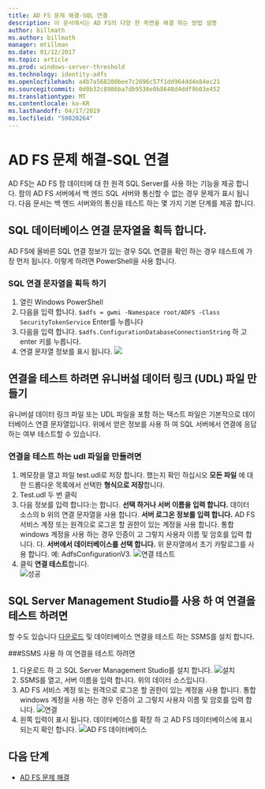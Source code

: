 ```yaml
---
title: AD FS 문제 해결-SQL 연결
description: 이 문서에서는 AD FS의 다양 한 측면을 해결 하는 방법 설명
author: billmath
ms.author: billmath
manager: mtillman
ms.date: 01/12/2017
ms.topic: article
ms.prod: windows-server-threshold
ms.technology: identity-adfs
ms.openlocfilehash: a4b7a568200bee7c2696c57f1dd964dd4e84ec21
ms.sourcegitcommit: 0d0b32c8986ba7db9536e0b8648d4ddf9b03e452
ms.translationtype: MT
ms.contentlocale: ko-KR
ms.lasthandoff: 04/17/2019
ms.locfileid: "59820264"
---
```

# <a name="ad-fs-troubleshooting---sql-connectivity"></a>AD FS 문제 해결-SQL 연결
AD FS는 AD FS 팜 데이터에 대 한 원격 SQL Server를 사용 하는 기능을 제공 합니다.  팜의 AD FS 서버에서 백 엔드 SQL 서버와 통신할 수 없는 경우 문제가 표시 됩니다.  다음 문서는 백 엔드 서버와의 통신을 테스트 하는 몇 가지 기본 단계를 제공 합니다.

## <a name="acquire-the-sql-database-connection-string"></a>SQL 데이터베이스 연결 문자열을 획득 합니다.
AD FS에 올바른 SQL 연결 정보가 있는 경우 SQL 연결을 확인 하는 경우 테스트에 가장 먼저 됩니다.  이렇게 하려면 PowerShell을 사용 합니다.

### <a name="to-acquire-the-sql-connection-string"></a>SQL 연결 문자열을 획득 하기
1.  열린 Windows PowerShell
2. 다음을 입력 합니다. `$adfs = gwmi -Namespace root/ADFS -Class SecurityTokenService` Enter를 누릅니다
3. 다음을 입력 합니다. `$adfs.ConfigurationDatabaseConnectionString` 하 고 enter 키를 누릅니다.
4. 연결 문자열 정보를 표시 됩니다.
![](media/ad-fs-tshoot-sql/sql2.png)

## <a name="create-a-universal-data-link-udl-file-to-test-connectivity"></a>연결을 테스트 하려면 유니버설 데이터 링크 (UDL) 파일 만들기
유니버설 데이터 링크 파일 또는 UDL 파일을 포함 하는 텍스트 파일은 기본적으로 데이터베이스 연결 문자열입니다.  위에서 얻은 정보를 사용 하 여 SQL 서버에서 연결에 응답 하는 여부 테스트할 수 있습니다.

### <a name="to-create-a-udl-file-to-test-connectivity"></a>연결을 테스트 하는 udl 파일을 만들려면

1. 메모장을 열고 파일 test.udl로 저장 합니다.  했는지 확인 하십시오 **모든 파일** 에 대 한 드롭다운 목록에서 선택한 **형식으로 저장**합니다.
2. Test.udl 두 번 클릭
3. 다음 정보를 입력 합니다:는 합니다. **선택 하거나 서버 이름을 입력 합니다.**  데이터 소스의 b 위의 연결 문자열을 사용 합니다. **서버 로그온 정보를 입력 합니다.**  AD FS 서비스 계정 또는 원격으로 로그온 할 권한이 있는 계정을 사용 합니다.  통합 windows 계정을 사용 하는 경우 인증이 고 그렇지 사용자 이름 및 암호를 입력 합니다.
    다. **서버에서 데이터베이스를 선택 합니다.** 위 문자열에서 초기 카탈로그를 사용 합니다.  예:  AdfsConfigurationV3.
   ![연결 테스트](media/ad-fs-tshoot-sql/sql4.png)
1. 클릭 **연결 테스트**합니다.</br>
![성공](media/ad-fs-tshoot-sql/sql3.png)

## <a name="use-sql-server-management-studio-to-test-connectivity"></a>SQL Server Management Studio를 사용 하 여 연결을 테스트 하려면
할 수도 있습니다 [다운로드](https://go.microsoft.com/fwlink/?linkid=864329) 및 데이터베이스 연결을 테스트 하는 SSMS를 설치 합니다.

###<a name="to-test-connectivity-with-ssms"></a>SSMS 사용 하 여 연결을 테스트 하려면
1. 다운로드 하 고 SQL Server Management Studio를 설치 합니다.
![설치](media/ad-fs-tshoot-sql/sql5.png)
1. SSMS를 열고, 서버 이름을 입력 합니다.  위의 데이터 소스입니다.
2. AD FS 서비스 계정 또는 원격으로 로그온 할 권한이 있는 계정을 사용 합니다.  통합 windows 계정을 사용 하는 경우 인증이 고 그렇지 사용자 이름 및 암호를 입력 합니다.
![연결](media/ad-fs-tshoot-sql/sql6.png)
1. 왼쪽 입력이 표시 됩니다.  데이터베이스를 확장 하 고 AD FS 데이터베이스에 표시 되는지 확인 합니다.
![AD FS 데이터베이스](media/ad-fs-tshoot-sql/sql7.png)

## <a name="next-steps"></a>다음 단계

- [AD FS 문제 해결](ad-fs-tshoot-overview.md)